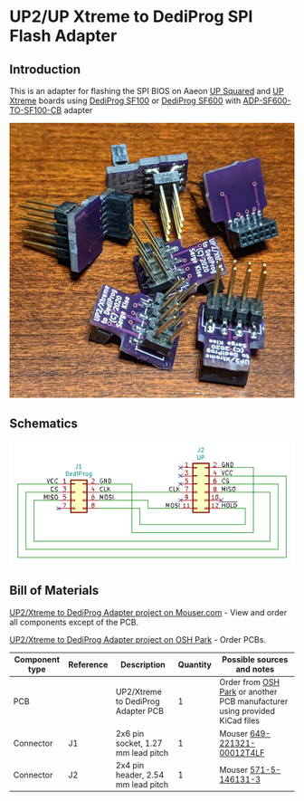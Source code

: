 # UP2/UP Xtreme to DediProg SPI Flash Adapter

## Introduction
This is an adapter for flashing the SPI BIOS on Aaeon [UP Squared](https://up-shop.org/up-squared-series.html) and [UP Xtreme](https://up-board.org/up-xtreme/) boards using [DediProg SF100](https://www.dediprog.com/product/SF100) or [DediProg SF600](https://www.dediprog.com/product/SF600) with [ADP-SF600-TO-SF100-CB](https://www.dediprog.com/product/ADP-SF600-TO-SF100-CB) adapter

![UP2/Xtreme to DediProg Adapters](images/UP-SPI-Adapters.jpg)

## Schematics

![UP2/Xtreme to DediProg Adapter schematics](images/UP-SPI-Adapter.png)

## Bill of Materials

[UP2/Xtreme to DediProg Adapter project on Mouser.com](https://www.mouser.com/ProjectManager/ProjectDetail.aspx?AccessID=8a40311779) - View and order all components except of the PCB.

[UP2/Xtreme to DediProg Adapter project on OSH Park](https://oshpark.com/shared_projects/vo0UxDLG) - Order PCBs.

Component type     | Reference | Description                                 | Quantity | Possible sources and notes
------------------ | --------- | ------------------------------------------- | -------- | --------------------------
PCB                |           | UP2/Xtreme to DediProg Adapter PCB          | 1        | Order from [OSH Park](https://oshpark.com/shared_projects/vo0UxDLG) or another PCB manufacturer using provided KiCad files
Connector          | J1        | 2x6 pin socket, 1.27 mm lead pitch          | 1        | Mouser [649-221321-00012T4LF](https://www.mouser.com/ProductDetail/649-221321-00012T4LF)
Connector          | J2        | 2x4 pin header, 2.54 mm lead pitch          | 1        | Mouser [571-5-146131-3](https://www.mouser.com/ProductDetail/571-5-146131-3)

